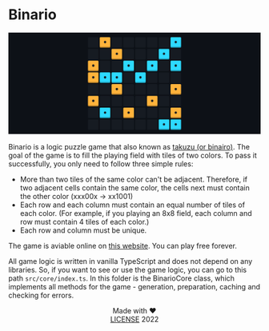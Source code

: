 # Binario

![Game-screenshot](./files/Screenshot.png)

Binario is a logic puzzle game that also known as [takuzu (or binairo)](https://en.wikipedia.org/wiki/Takuzu). The goal of the game is to fill the playing field with tiles of two colors. To pass it successfully, you only need to follow three simple rules:

-   More than two tiles of the same color can't be adjacent. Therefore, if two adjacent cells contain the same color, the cells next must contain the other color (xxx00x → xx1001)
-   Each row and each column must contain an equal number of tiles of each color. (For example, if you playing an 8x8 field, each column and row must contain 4 tiles of each color.)
-   Each row and column must be unique.

The game is aviable online on [this website](https://binario.vercel.app). You can play free forever.

All game logic is written in vanilla TypeScript and does not depend on any libraries. So, if you want to see or use the game logic, you can go to this path `src/core/index.ts`. In this folder is the BinarioCore class, which implements all methods for the game - generation, preparation, caching and checking for errors.

<div align="center">Made with &#9829;</div>
<div align="center"><a href="https://github.com/cheatsnake/binario/blob/master/LICENSE">LICENSE</a> 2022</div>
